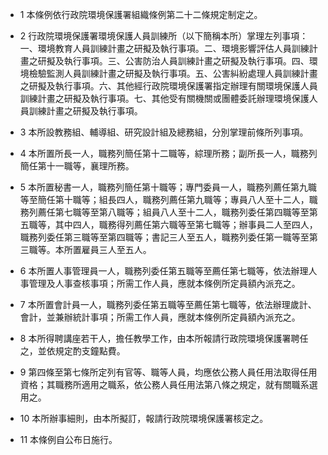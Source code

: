 * 1 本條例依行政院環境保護署組織條例第二十二條規定制定之。

* 2 行政院環境保護署環境保護人員訓練所（以下簡稱本所）掌理左列事項：一、環境教育人員訓練計畫之研擬及執行事項。二、環境影響評估人員訓練計畫之研擬及執行事項。三、公害防治人員訓練計畫之研擬及執行事項。四、環境檢驗監測人員訓練計畫之研擬及執行事項。五、公害糾紛處理人員訓練計畫之研擬及執行事項。六、其他經行政院環境保護署指定辦理有關環境保護人員訓練計畫之研擬及執行事項。七、其他受有關機關或團體委託辦理環境保護人員訓練計畫之研擬及執行事項。

* 3 本所設教務組、輔導組、研究設計組及總務組，分別掌理前條所列事項。

* 4 本所置所長一人，職務列簡任第十二職等，綜理所務；副所長一人，職務列簡任第十一職等，襄理所務。

* 5 本所置秘書一人，職務列簡任第十職等；專門委員一人，職務列薦任第九職等至簡任第十職等；組長四人，職務列薦任第九職等；專員八人至十二人，職務列薦任第七職等至第八職等；組員八人至十二人，職務列委任第四職等至第五職等，其中四人，職務得列薦任第六職等至第七職等；辦事員二人至四人，職務列委任第三職等至第四職等；書記三人至五人，職務列委任第一職等至第三職等。本所置雇員三人至五人。

* 6 本所置人事管理員一人，職務列委任第五職等至薦任第七職等，依法辦理人事管理及人事查核事項；所需工作人員，應就本條例所定員額內派充之。

* 7 本所置會計員一人，職務列委任第五職等至薦任第七職等，依法辦理歲計、會計，並兼辦統計事項；所需工作人員，應就本條例所定員額內派充之。

* 8 本所得聘講座若干人，擔任教學工作，由本所報請行政院環境保護署聘任之，並依規定酌支鐘點費。

* 9 第四條至第七條所定列有官等、職等人員，均應依公務人員任用法取得任用資格；其職務所適用之職系，依公務人員任用法第八條之規定，就有關職系選用之。

* 10 本所辦事細則，由本所擬訂，報請行政院環境保護署核定之。

* 11 本條例自公布日施行。

